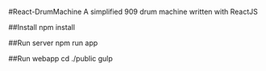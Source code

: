 #React-DrumMachine
A simplified 909 drum machine written with ReactJS

##Install
	npm install

##Run server
	npm run app

##Run webapp
	cd ./public
	gulp
